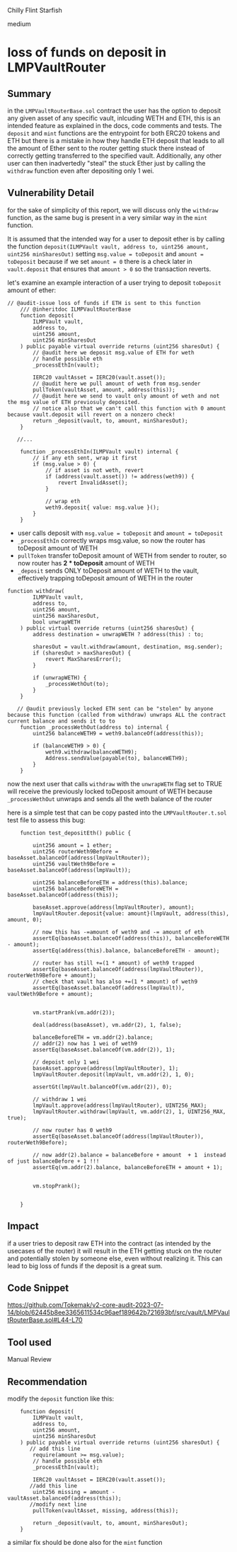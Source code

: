 Chilly Flint Starfish

medium

# loss of funds on deposit in LMPVaultRouter
## Summary
in the `LMPVaultRouterBase.sol` contract the user has the option to deposit any given asset of any specific vault, inlcuding WETH and ETH, this is an intended feature as explained in the docs, code comments and tests. The `deposit` and `mint` functions are the entrypoint for both ERC20 tokens and ETH but there is a mistake in how they handle ETH deposit that leads to all the amount of Ether sent to the router getting stuck there instead of correctly getting transferred to the specified vault. Additionally, any other user can then inadvertedly "steal" the stuck Ether just by calling the `withdraw` function even after depositing only 1 wei.

## Vulnerability Detail
for the sake of simplicity of this report, we will discuss only the `withdraw` function, as  the same bug is present in a very similar way in the `mint` function.

It is assumed that the intended way for a user to deposit ether is by calling the function 
`deposit(ILMPVault vault, address to, uint256 amount, uint256 minSharesOut)` setting `msg.value = toDeposit` and `amount = toDeposit` because if we set `amount = 0` there is a check later in `vault.deposit` that ensures that `amount > 0` so the transaction reverts.

let's examine an example interaction of a user trying to deposit `toDeposit` amount of ether:

```solidity
// @audit-issue loss of funds if ETH is sent to this function
    /// @inheritdoc ILMPVaultRouterBase
    function deposit(
        ILMPVault vault,
        address to,
        uint256 amount,
        uint256 minSharesOut
    ) public payable virtual override returns (uint256 sharesOut) {
        // @audit here we deposit msg.value of ETH for weth
        // handle possible eth
        _processEthIn(vault);

        IERC20 vaultAsset = IERC20(vault.asset());
        // @audit here we pull amount of weth from msg.sender
        pullToken(vaultAsset, amount, address(this));
        // @audit here we send to vault only amount of weth and not the msg value of ETH previosuly deposited.
        // notice also that we can't call this function with 0 amount because vault.deposit will revert on a nonzero check!
        return _deposit(vault, to, amount, minSharesOut);
    }

   //...

    function _processEthIn(ILMPVault vault) internal {
        // if any eth sent, wrap it first
        if (msg.value > 0) {
            // if asset is not weth, revert
            if (address(vault.asset()) != address(weth9)) {
                revert InvalidAsset();
            }

            // wrap eth
            weth9.deposit{ value: msg.value }();
        }
    }
```
- user calls deposit with `msg.value = toDeposit` and `amount = toDeposit`
- `_processEthIn` correctly wraps msg.value, so now the router has toDeposit amount of WETH
- `pullToken` transfer toDeposit amount of WETH from sender to router, so now router has **2 * toDeposit** amount of WETH
- `_deposit` sends ONLY toDeposit amount of WETH to the vault, effectively trapping toDeposit amount of WETH in the router
 
```solidity
function withdraw(
        ILMPVault vault,
        address to,
        uint256 amount,
        uint256 maxSharesOut,
        bool unwrapWETH
    ) public virtual override returns (uint256 sharesOut) {
        address destination = unwrapWETH ? address(this) : to;

        sharesOut = vault.withdraw(amount, destination, msg.sender);
        if (sharesOut > maxSharesOut) {
            revert MaxSharesError();
        }

        if (unwrapWETH) {
            _processWethOut(to);
        }
    }

   // @audit previously locked ETH sent can be "stolen" by anyone because this function (called from withdraw) unwraps ALL the contract current balance and sends it to to
    function _processWethOut(address to) internal {
        uint256 balanceWETH9 = weth9.balanceOf(address(this));

        if (balanceWETH9 > 0) {
            weth9.withdraw(balanceWETH9);
            Address.sendValue(payable(to), balanceWETH9);
        }
    }
```

now the next user that calls `withdraw` with the `unwrapWETH` flag set to TRUE will receive the previously locked toDeposit amount of WETH because  `_processWethOut` unwraps and sends all the weth balance of the router


here is a simple test that can be copy pasted into the `LMPVaultRouter.t.sol` test file to assess this bug:

```solidity
    function test_depositEth() public {
    
        uint256 amount = 1 ether;
        uint256 routerWeth9Before = baseAsset.balanceOf(address(lmpVaultRouter));
        uint256 vaultWeth9Before = baseAsset.balanceOf(address(lmpVault));

        uint256 balanceBeforeETH = address(this).balance;
        uint256 balanceBeforeWETH = baseAsset.balanceOf(address(this));

        baseAsset.approve(address(lmpVaultRouter), amount);
        lmpVaultRouter.deposit{value: amount}(lmpVault, address(this), amount, 0);

        // now this has -=amount of weth9 and -= amount of eth
        assertEq(baseAsset.balanceOf(address(this)), balanceBeforeWETH - amount);
        assertEq(address(this).balance, balanceBeforeETH - amount);

        // router has still +=(1 * amount) of weth9 trapped
        assertEq(baseAsset.balanceOf(address(lmpVaultRouter)), routerWeth9Before + amount);
        // check that vault has also +=(1 * amount) of weth9
        assertEq(baseAsset.balanceOf(address(lmpVault)), vaultWeth9Before + amount);

    
        vm.startPrank(vm.addr(2));

        deal(address(baseAsset), vm.addr(2), 1, false);
        
        balanceBeforeETH = vm.addr(2).balance;
        // addr(2) now has 1 wei of weth9
        assertEq(baseAsset.balanceOf(vm.addr(2)), 1);

        // depoist only 1 wei
        baseAsset.approve(address(lmpVaultRouter), 1);
        lmpVaultRouter.deposit(lmpVault, vm.addr(2), 1, 0);

        assertGt(lmpVault.balanceOf(vm.addr(2)), 0);

        // withdraw 1 wei
        lmpVault.approve(address(lmpVaultRouter), UINT256_MAX);
        lmpVaultRouter.withdraw(lmpVault, vm.addr(2), 1, UINT256_MAX, true);

        // now router has 0 weth9
        assertEq(baseAsset.balanceOf(address(lmpVaultRouter)), routerWeth9Before);

        // now addr(2).balance = balanceBefore + amount  + 1  instead of just balanceBefore + 1 !!!
        assertEq(vm.addr(2).balance, balanceBeforeETH + amount + 1);
        

        vm.stopPrank();

        
    }
```


## Impact
if a user tries to deposit raw ETH into the contract (as intended by the usecases of the router) it will result in the ETH getting stuck on the router and potentially stolen by someone else, even without realizing it. This can lead to big loss of funds if the deposit is a great sum.

## Code Snippet
https://github.com/Tokemak/v2-core-audit-2023-07-14/blob/62445b8ee3365611534c96aef189642b721693bf/src/vault/LMPVaultRouterBase.sol#L44-L70

## Tool used

Manual Review

## Recommendation
modify the `deposit` function like this:
```solidity
    function deposit(
        ILMPVault vault,
        address to,
        uint256 amount,
        uint256 minSharesOut
    ) public payable virtual override returns (uint256 sharesOut) {
       // add this line
        require(amount >= msg.value);
        // handle possible eth
        _processEthIn(vault);

        IERC20 vaultAsset = IERC20(vault.asset());
       //add this line
        uint256 missing = amount - vaultAsset.balanceOf(address(this));
       //modify next line
        pullToken(vaultAsset, missing, address(this));

        return _deposit(vault, to, amount, minSharesOut);
    }
``` 

a similar fix should be done also for the `mint` function
